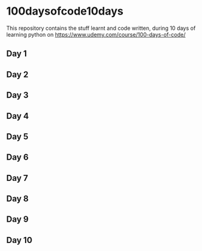 # 100daysofcode10days
This repository contains the stuff learnt and code written, during 10 days of learning python on https://www.udemy.com/course/100-days-of-code/
## Day 1 
## Day 2
## Day 3
## Day 4
## Day 5 
## Day 6
## Day 7
## Day 8
## Day 9 
## Day 10
